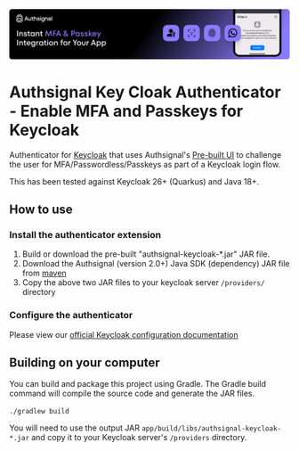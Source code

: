<img width="1070" alt="Authsignal" src="https://raw.githubusercontent.com/authsignal/authsignal-keycloak-provider/main/.github/images/authsignal.png">

# Authsignal Key Cloak Authenticator - Enable MFA and Passkeys for Keycloak

Authenticator for [Keycloak](https://github.com/keycloak/keycloak) that uses Authsignal's [Pre-built UI](https://docs.authsignal.com/scenarios/launching-the-prebuilt-ui) to challenge the user for MFA/Passwordless/Passkeys as part of a Keycloak login flow.

This has been tested against Keycloak 26+ (Quarkus) and Java 18+.

## How to use

### Install the authenticator extension

1. Build or download the pre-built "authsignal-keycloak-\*.jar" JAR file.
2. Download the Authsignal (version 2.0+) Java SDK (dependency) JAR file from [maven](https://mvnrepository.com/artifact/com.authsignal/authsignal-java)
3. Copy the above two JAR files to your keycloak server `/providers/` directory

### Configure the authenticator

Please view our [official Keycloak configuration documentation](https://docs.authsignal.com/integrations/keycloak)

## Building on your computer

You can build and package this project using Gradle. The Gradle build command will compile the source code and generate the JAR files.

`./gradlew build`

You will need to use the output JAR `app/build/libs/authsignal-keycloak-*.jar` and copy it to your Keycloak server's `/providers` directory.
